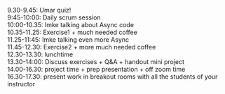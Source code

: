 9.30-9.45: Umar quiz! \
9:45-10:00: Daily scrum session \
10:00-10.35: Imke talking about Async code \
10.35-11.25: Exercise1 + much needed coffee \
11.25-11:45: Imke talking even more Async \
11.45-12.30: Exercise2 + more much needed coffee \
12.30-13.30: lunchtime \
13.30-14:00: Discuss exercises + Q&A + handout mini project \
14.00-16.30: project time + prep presentation + off zoom time \
16.30-17.30: present work in breakout rooms with all the students of your instructor
